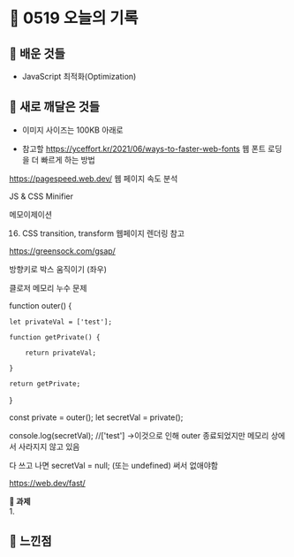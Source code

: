 # 🧸 0519 오늘의 기록
## 💙 배운 것들
* JavaScript 최적화(Optimization)

## 💚 새로 깨달은 것들
* 이미지 사이즈는 100KB 아래로 

* 참고할 https://yceffort.kr/2021/06/ways-to-faster-web-fonts
웹 폰트 로딩을 더 빠르게 하는 방법 

https://pagespeed.web.dev/
웹 페이지 속도 분석

JS & CSS Minifier

메모이제이션

16. CSS transition, transform 웹페이지 렌더링 참고

https://greensock.com/gsap/

방향키로 박스 움직이기 (좌우)


클로저 메모리 누수 문제

function outer() {
    
    let privateVal = ['test'];
    
    function getPrivate() {
        
        return privateVal;

    }

    return getPrivate;

}

const private = outer();
let secretVal = private();

console.log(secretVal); //['test']
->이것으로 인해 outer 종료되었지만 메모리 상에서 사라지지 않고 있음

다 쓰고 나면
secretVal = null; (또는 undefined) 써서 없애야함


https://web.dev/fast/ 


**📍 과제**   
1.   
 
## 💜 느낀점
